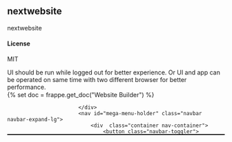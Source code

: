 ## nextwebsite

nextwebsite

#### License

MIT
<!-- {% set doc = frappe.get_doc("Website Builder") %} -->
<!-- <img src ="{{doc.hero_image}}" style="z-index:-1;position:absolute;height:550px;width: 1740px; margin-left:70px;margin-right:70px;overflow-x: hidden;"/> -->



UI should be run while logged out for better experience. Or UI and app can be operated on same time with two different browser for better performance. 
			



<br>
<div class="sticky-menu theme-menu-four container-fluid" style="background-color: ##f9fafa;border-bottom: black 2px solid;height:100px;overflow-y:hidden; margin-top:-30px;width:100%;overflow-y:hidden;">
					   <div class="d-flex align-items-center justify-content-between">
						   <div class="logo">
							{% set doc = frappe.get_doc("Website Builder") %}
							<a href="http://localhost:3000/"><img src="{{doc.company_logo}}" alt=""></a>
							
						   </div>
						   <nav id="mega-menu-holder" class="navbar navbar-expand-lg">
							   <div  class="container nav-container">
								   <button class="navbar-toggler">
									   <span></span>
								   </button>
								  <div class="navbar-collapse collapse" id="navbarSupportedContent">
										  <div class="d-lg-flex align-items-center">
											  <ul class="navbar-nav">
												  
											   <li class="nav-item dropdown">
												   <a class="nav-link dropdown-toggle" href="#" data-toggle="dropdown" style="color:#326799;;"><b>BUY EQUIPMENTS</b></a>
												   <ul class="dropdown-menu">
													   <li>
														   <a href="" class="dropdown-item" style="color:black;">Product 1</a>
													   </li>
													   <li>
														   <a href="" class="dropdown-item" style="color:black;">Product 2</a>
													   </li>
													   <li>
														   <a href="" class="dropdown-item" style="color:black;">Product 3</a>
													   </li>
													   <li>
														   <a href="" class="dropdown-item" style="color:black;">Product 4</a>
													   </li>
													   
												   </ul> <!-- /.dropdown-menu -->
											   </li>
	   
											   <li class="nav-item dropdown">
												   <a class="nav-link" href="#" style="color:#326799;" ><b>OUR PLATFORM</b></a>
												   
											   </li>	   
										  </ul>
											  <ul class="right-button-group d-flex align-items-center justify-content-center" style="margin-left: 30px;">
												  <li style="background-color:#326799; height: 60px;width: 200px;border-radius: 30px;">
												   <a href="custom_login#custom" class="signIn-action" style="text-align: center;padding-left:72px;margin-top:10px;color: white;">LOGIN</a>
											   </li>
										 </ul>
										 <ul class="right-button-group d-flex align-items-center justify-content-center">
											<li style="margin-right: 20px;" ></li>
										</ul>
										   <ul class="right-button-group d-flex align-items-center justify-content-center">
											<li style="background-color:#689769; height: 60px;width: 200px;border-radius: 30px;margin-right: 20px;">
											 <button><a href="custom_login#signup" class="signIn-action" style="text-align: center;padding-left:65px;margin-top:10px;color: white; ">SIGN UP</a></button>
										  </li>
										 
									       </ul>
									   
										  </div>
									  </div>
							   </div> 
						   </nav>
					   </div>
				   </div> <!-- /.theme-main-menu -->
